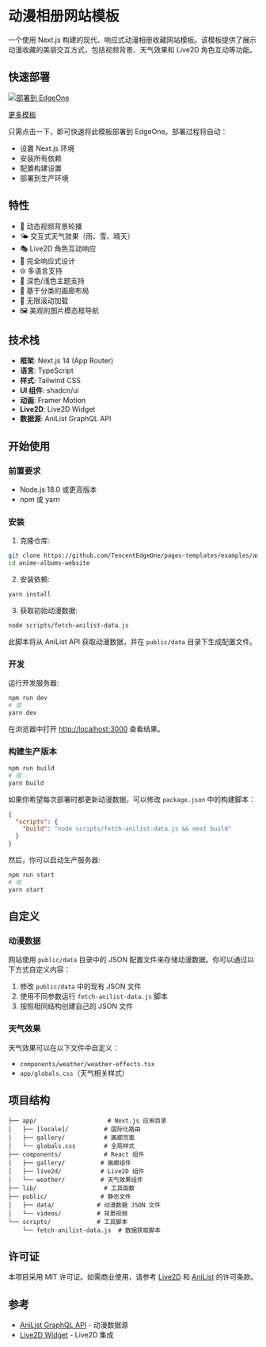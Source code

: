 # 动漫相册网站模板

一个使用 Next.js 构建的现代、响应式动漫相册收藏网站模板。该模板提供了展示动漫收藏的美丽交互方式，包括视频背景、天气效果和 Live2D 角色互动等功能。

## 快速部署

[![部署到 EdgeOne](https://camo.githubusercontent.com/6a94a67f6a020d5810ef905549fc5255bf99ccd09f17881b6855b332b579a364/68747470733a2f2f63646e7374617469632e74656e63656e7463732e636f6d2f656467656f6e652f70616765732f6465706c6f792e737667)](https://edgeone.ai/pages/new?template=anime-blog-demo1)

[更多模板](https://edgeone.ai/pages/templates)

只需点击一下，即可快速将此模板部署到 EdgeOne。部署过程将自动：
- 设置 Next.js 环境
- 安装所有依赖
- 配置构建设置
- 部署到生产环境

## 特性

- 🎥 动态视频背景轮播
- 🌤️ 交互式天气效果（雨、雪、晴天）
- 🎭 Live2D 角色互动响应
- 📱 完全响应式设计
- 🌐 多语言支持
- 🎨 深色/浅色主题支持
- 📂 基于分类的画廊布局
- 🔄 无限滚动加载
- 🖼️ 美观的图片模态框导航

## 技术栈

- **框架**: Next.js 14 (App Router)
- **语言**: TypeScript
- **样式**: Tailwind CSS
- **UI 组件**: shadcn/ui
- **动画**: Framer Motion
- **Live2D**: Live2D Widget
- **数据源**: AniList GraphQL API

## 开始使用

### 前置要求

- Node.js 18.0 或更高版本
- npm 或 yarn

### 安装

1. 克隆仓库:
```bash
git clone https://github.com/TencentEdgeOne/pages-templates/examples/anime-albums-website.git
cd anime-albums-website
```

2. 安装依赖:
```bash
yarn install
```

3. 获取初始动漫数据:
```bash
node scripts/fetch-anilist-data.js
```
此脚本将从 AniList API 获取动漫数据，并在 `public/data` 目录下生成配置文件。

### 开发

运行开发服务器:

```bash
npm run dev
# 或
yarn dev
```

在浏览器中打开 [http://localhost:3000](http://localhost:3000) 查看结果。

### 构建生产版本

```bash
npm run build
# 或
yarn build
```

如果你希望每次部署时都更新动漫数据，可以修改 `package.json` 中的构建脚本：

```json
{
  "scripts": {
    "build": "node scripts/fetch-anilist-data.js && next build"
  }
}
```

然后，你可以启动生产服务器:

```bash
npm run start
# 或
yarn start
```

## 自定义

### 动漫数据

网站使用 `public/data` 目录中的 JSON 配置文件来存储动漫数据。你可以通过以下方式自定义内容：

1. 修改 `public/data` 中的现有 JSON 文件
2. 使用不同参数运行 `fetch-anilist-data.js` 脚本
3. 按照相同结构创建自己的 JSON 文件

### 天气效果

天气效果可以在以下文件中自定义：
- `components/weather/weather-effects.tsx`
- `app/globals.css`（天气相关样式）

## 项目结构

```
├── app/                    # Next.js 应用目录
│   ├── [locale]/          # 国际化路由
│   ├── gallery/           # 画廊页面
│   └── globals.css        # 全局样式
├── components/            # React 组件
│   ├── gallery/          # 画廊组件
│   ├── live2d/           # Live2D 组件
│   └── weather/          # 天气效果组件
├── lib/                   # 工具函数
├── public/               # 静态文件
│   ├── data/            # 动漫数据 JSON 文件
│   └── videos/          # 背景视频
└── scripts/             # 工具脚本
    └── fetch-anilist-data.js  # 数据获取脚本
```

## 许可证

本项目采用 MIT 许可证。如需商业使用，请参考 [Live2D](https://www.live2d.com/en/terms/) 和 [AniList](https://anilist.gitbook.io/anilist-apiv2-docs/overview/rate-limiting) 的许可条款。

## 参考

- [AniList GraphQL API](https://anilist.gitbook.io/anilist-apiv2-docs/) - 动漫数据源
- [Live2D Widget](https://github.com/stevenjoezhang/live2d-widget) - Live2D 集成 